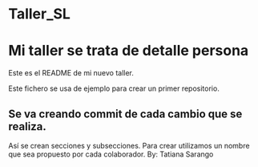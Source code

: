 # Taller_SL
Mi taller se trata de detalle persona
==========

Este es el README de mi nuevo taller.

Este fichero se usa de ejemplo para crear un primer repositorio.

Se va creando commit de cada cambio que se realiza.
--------------------

Así se crean secciones y subsecciones. Para crear utilizamos un nombre que sea propuesto por cada colaborador.
By: Tatiana Sarango
